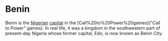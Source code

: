 # Benin

Benin is the [Nigerian](Nigerian) [capital](capital) in the [Call%20to%20Power%20games]("Call to Power" games). In real life, it was a kingdom in the southwestern part of present-day Nigeria whose former capital, Edo, is now known as Benin City.